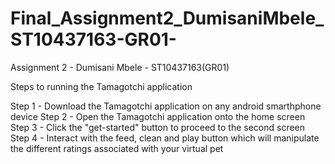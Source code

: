 # Final_Assignment2_DumisaniMbele_ST10437163-GR01-
Assignment 2 - Dumisani Mbele - ST10437163(GR01) 

Steps to running the Tamagotchi application

Step 1 - Download the Tamagotchi application on any android smarthphone device
Step 2 - Open the Tamagotchi application onto the home screen 
Step 3 - Click the "get-started" button to proceed to the second screen
Step 4 - Interact with the feed, clean and play button which will manipulate the different ratings associated with your virtual pet

